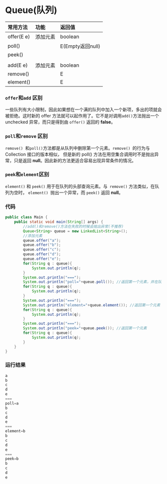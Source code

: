 # Queue(队列)

|常用方法|功能|返回值|
|:------|:---|:-----|
|offer(E e)|添加元素|boolean|
|poll()| |E(Empty返回null)|
|peek()||
|||
|add(E e)|添加元素|boolean|
|remove()| |E|
|element()| |E|

### `offer`和`add` 区别
一些队列有大小限制，因此如果想在一个满的队列中加入一个新项，多出的项就会被拒绝。这时新的 offer 方法就可以起作用了。它不是对调用` add() `方法抛出一个 unchecked 异常，而只是得到由 `offer()` 返回的 **false**。

### `poll`和`remove` 区别
`remove() `和` poll() `方法都是从队列中删除第一个元素。`remove() `的行为与 Collection 接口的版本相似， 但是新的 poll() 方法在用空集合调用时不是抛出异常，只是返回 **null**。因此新的方法更适合容易出现异常条件的情况。

### `peek`和`element`区别
`element()` 和 `peek()` 用于在队列的头部查询元素。与` remove()` 方法类似，在队列为空时， `element() `抛出一个异常，而 `peek()` 返回 **null**。

### 代码
```java
public class Main {
    public static void main(String[] args) {
        //add()和remove()方法在失败的时候会抛出异常(不推荐)
        Queue<String> queue = new LinkedList<String>();
        //添加元素
        queue.offer("a");
        queue.offer("b");
        queue.offer("c");
        queue.offer("d");
        queue.offer("e");
        for(String q : queue){
            System.out.println(q);
        }
        System.out.println("===");
        System.out.println("poll="+queue.poll()); //返回第一个元素，并在队列中删除
        for(String q : queue){
            System.out.println(q);
        }
        System.out.println("===");
        System.out.println("element="+queue.element()); //返回第一个元素 
        for(String q : queue){
            System.out.println(q);
        }
        System.out.println("===");
        System.out.println("peek="+queue.peek()); //返回第一个元素 
        for(String q : queue){
            System.out.println(q);
        }
    }
}
```

### 运行结果
```java
a
b
c
d
e
===
poll=a
b
c
d
e
===
element=b
b
c
d
e
===
peek=b
b
c
d
e
```